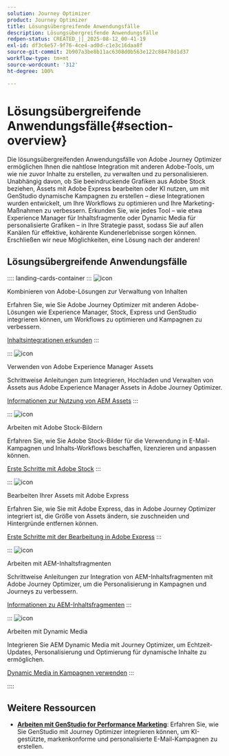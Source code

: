 ```yaml
---
solution: Journey Optimizer
product: Journey Optimizer
title: Lösungsübergreifende Anwendungsfälle
description: Lösungsübergreifende Anwendungsfälle
redpen-status: CREATED_||_2025-08-12_00-41-19
exl-id: df3c6e57-9f76-4ce4-ad0d-c1e3c16daa8f
source-git-commit: 2b907a3be8b11ac6308d0b563e122c88478d1d37
workflow-type: tm+mt
source-wordcount: '312'
ht-degree: 100%

---
```


# Lösungsübergreifende Anwendungsfälle{#section-overview}

Die lösungsübergreifenden Anwendungsfälle von Adobe Journey Optimizer ermöglichen Ihnen die nahtlose Integration mit anderen Adobe-Tools, um wie nie zuvor Inhalte zu erstellen, zu verwalten und zu personalisieren. Unabhängig davon, ob Sie beeindruckende Grafiken aus Adobe Stock beziehen, Assets mit Adobe Express bearbeiten oder KI nutzen, um mit GenStudio dynamische Kampagnen zu erstellen – diese Integrationen wurden entwickelt, um Ihre Workflows zu optimieren und Ihre Marketing-Maßnahmen zu verbessern. Erkunden Sie, wie jedes Tool – wie etwa Experience Manager für Inhaltsfragmente oder Dynamic Media für personalisierte Grafiken – in Ihre Strategie passt, sodass Sie auf allen Kanälen für effektive, kohärente Kundenerlebnisse sorgen können. Erschließen wir neue Möglichkeiten, eine Lösung nach der anderen!

## Lösungsübergreifende Anwendungsfälle

:::: landing-cards-container
:::
![icon](https://cdn.experienceleague.adobe.com/icons/puzzle-piece.svg?lang=de)

Kombinieren von Adobe-Lösungen zur Verwaltung von Inhalten

Erfahren Sie, wie Sie Adobe Journey Optimizer mit anderen Adobe-Lösungen wie Experience Manager, Stock, Express und GenStudio integrieren können, um Workflows zu optimieren und Kampagnen zu verbessern.

[Inhaltsintegrationen erkunden](../using/integrations/content-integrations.md)
:::

:::
![icon](https://cdn.experienceleague.adobe.com/icons/screwdriver-wrench.svg?lang=de)

Verwenden von Adobe Experience Manager Assets

Schrittweise Anleitungen zum Integrieren, Hochladen und Verwalten von Assets aus Adobe Experience Manager Assets in Adobe Journey Optimizer.

[Informationen zur Nutzung von AEM Assets](../using/integrations/assets.md)
:::

:::
![icon](https://cdn.experienceleague.adobe.com/icons/images.svg?lang=de)

Arbeiten mit Adobe Stock-Bildern

Erfahren Sie, wie Sie Adobe Stock-Bilder für die Verwendung in E-Mail-Kampagnen und Inhalts-Workflows beschaffen, lizenzieren und anpassen können.

[Erste Schritte mit Adobe Stock](../using/integrations/stock.md)
:::

:::
![icon](https://cdn.experienceleague.adobe.com/icons/pencil-ruler.svg?lang=de)

Bearbeiten Ihrer Assets mit Adobe Express

Erfahren Sie, wie Sie mit Adobe Express, das in Adobe Journey Optimizer integriert ist, die Größe von Assets ändern, sie zuschneiden und Hintergründe entfernen können.

[Erste Schritte mit der Bearbeitung in Adobe Express](../using/integrations/express.md)
:::

:::
![icon](https://cdn.experienceleague.adobe.com/icons/code-branch.svg?lang=de)

Arbeiten mit AEM-Inhaltsfragmenten

Schrittweise Anleitungen zur Integration von AEM-Inhaltsfragmenten mit Adobe Journey Optimizer, um die Personalisierung in Kampagnen und Journeys zu verbessern.

[Informationen zu AEM-Inhaltsfragmenten](../using/integrations/aem-fragments.md)
:::

:::
![icon](https://cdn.experienceleague.adobe.com/icons/bullseye.svg?lang=de)

Arbeiten mit Dynamic Media

Integrieren Sie AEM Dynamic Media mit Journey Optimizer, um Echtzeit-Updates, Personalisierung und Optimierung für dynamische Inhalte zu ermöglichen.

[Dynamic Media in Kampagnen verwenden](../using/integrations/aem-dynamic.md)
:::

::::


## Weitere Ressourcen

- **[Arbeiten mit GenStudio for Performance Marketing](../using/integrations/genstudio.md)**: Erfahren Sie, wie Sie GenStudio mit Journey Optimizer integrieren können, um KI-gestützte, markenkonforme und personalisierte E-Mail-Kampagnen zu erstellen.
